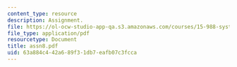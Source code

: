 ```yaml
---
content_type: resource
description: Assignment.
file: https://ol-ocw-studio-app-qa.s3.amazonaws.com/courses/15-988-system-dynamics-self-study-fall-1998-spring-1999/63a884c442a689f31db7eafb07c3fcca_assn8.pdf
file_type: application/pdf
resourcetype: Document
title: assn8.pdf
uid: 63a884c4-42a6-89f3-1db7-eafb07c3fcca
---
```

